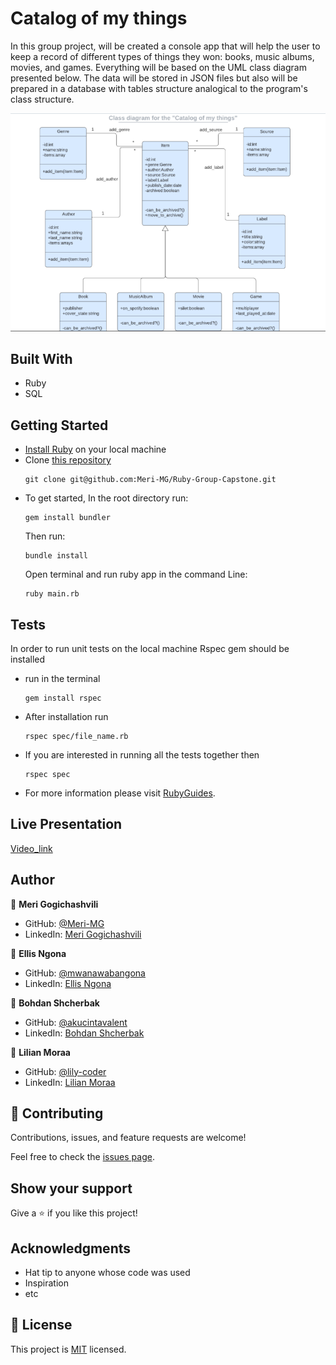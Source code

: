 # Catalog of my things
In this group project, will be created a console app that will help the user to keep a record of different types of things they won: books, music albums, movies, and games. Everything will be based on the UML class diagram presented below. The data will be stored in JSON files but also will be prepared in a database with tables structure analogical to the program's class structure.

![uml-diagram](https://raw.githubusercontent.com/Meri-MG/Ruby-Group-Capstone/Team1/uml.png)

## Built With

- Ruby
- SQL

## Getting Started
- [Install Ruby](https://www.ruby-lang.org/en/documentation/installation/) on your local machine 
- Clone [this repository](https://github.com/Meri-MG/Ruby-Group-Capstone)
  ```
  git clone git@github.com:Meri-MG/Ruby-Group-Capstone.git
  ```
- To get started, In the root directory run:
  ```
  gem install bundler
  ```
  Then run:
  ```
  bundle install
  ```
  Open terminal and run ruby app in the command Line:
  ```
  ruby main.rb
  ```

## Tests

In order to run unit tests on the local machine Rspec gem should be installed 
- run in the terminal 
  ```
  gem install rspec
  ```
- After installation run
  ```
  rspec spec/file_name.rb
  ```
- If you are interested in running all the tests together then
  ```
  rspec spec
  ```
- For more information please visit [RubyGuides](https://www.rubyguides.com/2018/07/rspec-tutorial/).

## Live Presentation

[Video_link](https://www.loom.com/share/1fb51bea8ff64da382b6f301a4b8a3cb)

## Author

:woman: **Meri Gogichashvili**

- GitHub: [@Meri-MG](https://github.com/Meri-MG)
- LinkedIn: [Meri Gogichashvili](https://www.linkedin.com/in/meri-gogichashvili/)

:man: **Ellis Ngona**


- GitHub: [@mwanawabangona](https://github.com/mwanawabangona)
- LinkedIn: [Ellis Ngona](https://www.linkedin.com/in/ellisngona/)

:man: **Bohdan Shcherbak**

- GitHub: [@akucintavalent](https://github.com/akucintavalent)
- LinkedIn: [Bohdan Shcherbak](https://www.linkedin.com/in/bohdan-shcherbak/)

:woman: **Lilian Moraa**

- GitHub: [@lily-coder](https://github.com/lily-coder)
- LinkedIn: [Lilian Moraa](https://www.linkedin.com/in/lilian-moraa-99950b1b8/)

## 🤝 Contributing

Contributions, issues, and feature requests are welcome!

Feel free to check the [issues page](https://github.com/Meri-MG/Ruby-Group-Capstone/issues).

## Show your support

Give a ⭐️ if you like this project!

## Acknowledgments

- Hat tip to anyone whose code was used
- Inspiration
- etc

## 📝 License

This project is [MIT](./MIT.md) licensed.
